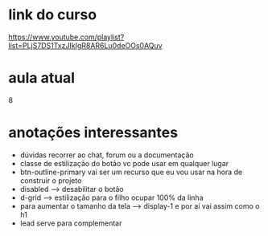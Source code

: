 # link do curso
https://www.youtube.com/playlist?list=PLjS7DS1TxzJIkIgR8AR6Lu0deOOs0AQuv  

# aula atual
8

# anotações interessantes
- dúvidas recorrer ao chat, forum ou a documentação
- classe de estilização do botão vc pode usar em qualquer lugar
- btn-outline-primary vai ser um recurso que eu vou usar na hora de construir o projeto
- disabled --> desabilitar o botão
- d-grid --> estilização para o filho ocupar 100% da linha
- para aumentar o tamanho da tela --> display-1 e por aí vai assim como o h1
- lead serve para complementar